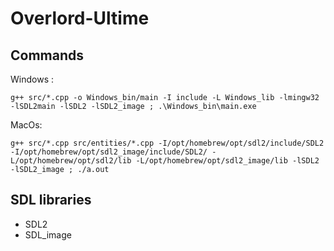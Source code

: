 # Overlord-Ultime

## Commands

Windows :

```g++ src/*.cpp -o Windows_bin/main -I include -L Windows_lib -lmingw32 -lSDL2main -lSDL2 -lSDL2_image ; .\Windows_bin\main.exe```

MacOs:

```g++ src/*.cpp src/entities/*.cpp -I/opt/homebrew/opt/sdl2/include/SDL2 -I/opt/homebrew/opt/sdl2_image/include/SDL2/ -L/opt/homebrew/opt/sdl2/lib -L/opt/homebrew/opt/sdl2_image/lib -lSDL2 -lSDL2_image ; ./a.out```

## SDL libraries
- SDL2
- SDL_image
